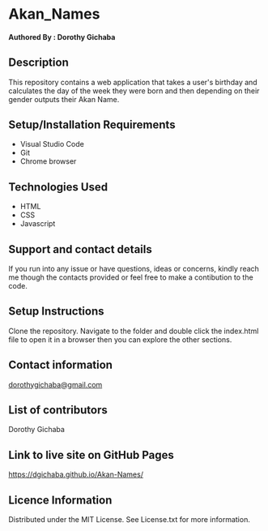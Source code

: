 # Akan_Names
#### Authored By : **Dorothy Gichaba**
## Description
This repository contains a web application that takes a user's birthday and calculates the day of the week they were born and then depending on their gender outputs their Akan Name. 
## Setup/Installation Requirements
* Visual Studio Code
* Git
* Chrome browser
## Technologies Used
* HTML
* CSS
* Javascript
## Support and contact details
If you run into any issue or have questions, ideas or concerns, kindly reach me though the contacts provided or feel free to make a contibution to the code.
## Setup Instructions
Clone the repository. Navigate to the folder and double click the index.html file to open it in a browser then you can explore the other sections.
## Contact information
dorothygichaba@gmail.com
## List of contributors 
Dorothy Gichaba
## Link to live site on GitHub Pages
https://dgichaba.github.io/Akan-Names/
## Licence Information
Distributed under the MIT License. See License.txt for more information.

